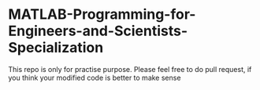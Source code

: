 # MATLAB-Programming-for-Engineers-and-Scientists-Specialization
This repo is only for practise purpose. Please feel free to do pull request, if you think your modified code is better to make sense
